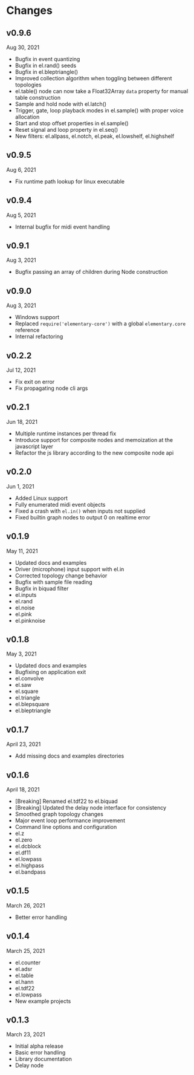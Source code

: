 # Changes

## v0.9.6

Aug 30, 2021

* Bugfix in event quantizing
* Bugfix in el.rand() seeds
* Bugfix in el.bleptriangle()
* Improved collection algorithm when toggling between different topologies
* el.table() node can now take a Float32Array `data` property for manual table construction
* Sample and hold node with el.latch()
* Trigger, gate, loop playback modes in el.sample() with proper voice allocation
* Start and stop offset properties in el.sample()
* Reset signal and loop property in el.seq()
* New filters: el.allpass, el.notch, el.peak, el.lowshelf, el.highshelf

## v0.9.5

Aug 6, 2021

* Fix runtime path lookup for linux executable

## v0.9.4

Aug 5, 2021

* Internal bugfix for midi event handling

## v0.9.1

Aug 3, 2021

* Bugfix passing an array of children during Node construction

## v0.9.0

Aug 3, 2021

* Windows support
* Replaced `require('elementary-core')` with a global `elementary.core` reference
* Internal refactoring

## v0.2.2

Jul 12, 2021

* Fix exit on error
* Fix propagating node cli args

## v0.2.1

Jun 18, 2021

* Multiple runtime instances per thread fix
* Introduce support for composite nodes and memoization at the javascript layer
* Refactor the js library according to the new composite node api

## v0.2.0

Jun 1, 2021

* Added Linux support
* Fully enumerated midi event objects
* Fixed a crash with `el.in()` when inputs not supplied
* Fixed builtin graph nodes to output 0 on realtime error

## v0.1.9

May 11, 2021

* Updated docs and examples
* Driver (microphone) input support with el.in
* Corrected topology change behavior
* Bugfix with sample file reading
* Bugfix in biquad filter
* el.inputs
* el.rand
* el.noise
* el.pink
* el.pinknoise

## v0.1.8

May 3, 2021

* Updated docs and examples
* Bugfixing on application exit
* el.convolve
* el.saw
* el.square
* el.triangle
* el.blepsquare
* el.bleptriangle

## v0.1.7

April 23, 2021

* Add missing docs and examples directories

## v0.1.6

April 18, 2021

* [Breaking] Renamed el.tdf22 to el.biquad
* [Breaking] Updated the delay node interface for consistency
* Smoothed graph topology changes
* Major event loop performance improvement
* Command line options and configuration
* el.z
* el.zero
* el.dcblock
* el.df11
* el.lowpass
* el.highpass
* el.bandpass

## v0.1.5

March 26, 2021

* Better error handling

## v0.1.4

March 25, 2021

* el.counter
* el.adsr
* el.table
* el.hann
* el.tdf22
* el.lowpass
* New example projects

## v0.1.3

March 23, 2021

* Initial alpha release
* Basic error handling
* Library documentation
* Delay node
